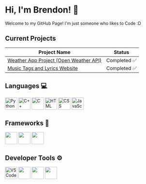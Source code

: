 # Hi, I'm Brendon! 👋

Welcome to my GitHub Page! I'm just someone who likes to Code :D

## Current Projects

| Project Name        | Status       |
|---------------------|--------------|
| [Weather App Project (Open Weather API)](https://github.com/tranbren/Weather-Website) | Completed ✅ |
| [Music Tags and Lyrics Website](https://github.com/tranbren/Music-Tags-Lyrics-Website) | Completed ✅ |

## Languages 💻
<div>
  <img src="https://img.shields.io/badge/-Python-3776AB?logo=python&logoColor=white" alt="Python" height="40" />
  <img src="https://img.shields.io/badge/-C++-00599C?logo=cplusplus&logoColor=white" alt="C++" height="40" />
  <img src="https://img.shields.io/badge/-C-A8B9CC?logo=c&logoColor=black" alt="C" height="40" />
  <img src="https://img.shields.io/badge/-HTML-E34F26?logo=html5&logoColor=white" alt="HTML" height="40" />
  <img src="https://img.shields.io/badge/-CSS-1572B6?logo=css3&logoColor=white" alt="CSS" height="40" />
  <img src="https://img.shields.io/badge/-JavaScript-F7DF1E?logo=javascript&logoColor=black" alt="JavaScript" height="40" />
</div>

## Frameworks 🧠
<div>
  <img src="https://img.shields.io/badge/-React-61DAFB?logo=react&logoColor=black" height="40" />
  <img src="https://img.shields.io/badge/-Node.js-339933?logo=node.js&logoColor=white" height="40" />
  <img src="https://img.shields.io/badge/-Vite-646CFF?logo=vite&logoColor=white" height="40" />
</div>

## Developer Tools ⚙️
<div>
  <img src="https://img.shields.io/badge/-VS%20Code-007ACC?logo=visual-studio-code&logoColor=white" height="40" alt="VS Code" />
  <img src="https://img.shields.io/badge/-GitHub-181717?logo=github&logoColor=white" height="40" />
  <img src="https://img.shields.io/badge/-Git-F05032?logo=git&logoColor=white" height="40" />
  <img src="https://img.shields.io/badge/-Figma-F24E1E?logo=figma&logoColor=white" height="40" />
</div>
